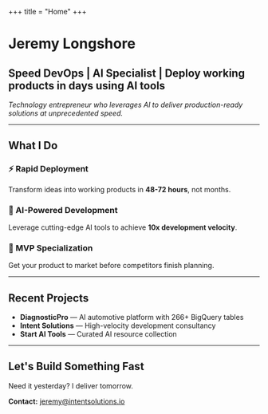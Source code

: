 +++
title = "Home"
+++

# Jeremy Longshore
## Speed DevOps | AI Specialist | Deploy working products in days using AI tools

*Technology entrepreneur who leverages AI to deliver production-ready solutions at unprecedented speed.*

---

## What I Do

### ⚡ Rapid Deployment
Transform ideas into working products in **48-72 hours**, not months.

### 🤖 AI-Powered Development  
Leverage cutting-edge AI tools to achieve **10x development velocity**.

### 🚀 MVP Specialization
Get your product to market before competitors finish planning.

---

## Recent Projects

- **DiagnosticPro** — AI automotive platform with 266+ BigQuery tables
- **Intent Solutions** — High-velocity development consultancy
- **Start AI Tools** — Curated AI resource collection

---

## Let's Build Something Fast

Need it yesterday? I deliver tomorrow.

**Contact:** [jeremy@intentsolutions.io](mailto:jeremy@intentsolutions.io)